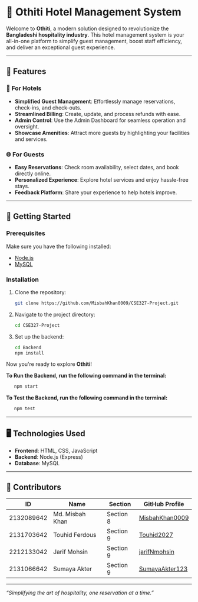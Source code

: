 # 🏨 **Othiti Hotel Management System**  

Welcome to **Othiti**, a modern solution designed to revolutionize the **Bangladeshi hospitality industry**. This hotel management system is your all-in-one platform to simplify guest management, boost staff efficiency, and deliver an exceptional guest experience.  

---

## 🌟 **Features**  
### 🏢 **For Hotels**  
- **Simplified Guest Management**: Effortlessly manage reservations, check-ins, and check-outs.  
- **Streamlined Billing**: Create, update, and process refunds with ease.  
- **Admin Control**: Use the Admin Dashboard for seamless operation and oversight.  
- **Showcase Amenities**: Attract more guests by highlighting your facilities and services.  

### 🌐 **For Guests**  
- **Easy Reservations**: Check room availability, select dates, and book directly online.  
- **Personalized Experience**: Explore hotel services and enjoy hassle-free stays.  
- **Feedback Platform**: Share your experience to help hotels improve.  

---

## 🚀 **Getting Started**  
### **Prerequisites**  
Make sure you have the following installed:  
- [Node.js](https://nodejs.org/)  
- [MySQL](https://www.mysql.com/)  

### **Installation**  
1. Clone the repository:  
   ```bash  
   git clone https://github.com/MisbahKhan0009/CSE327-Project.git  
   ```  
2. Navigate to the project directory:  
   ```bash  
   cd CSE327-Project  
   ```  
3. Set up the backend:  
   ```bash  
   cd Backend  
   npm install   
   ```  

Now you're ready to explore **Othiti**! 

**To Run the Backend, run the following command in the terminal:**

```bash
   npm start 
```

**To Test the Backend, run the following command in the terminal:**

```bash
   npm test
```

---

## 🖥️ **Technologies Used**  
- **Frontend**: HTML, CSS, JavaScript  
- **Backend**: Node.js (Express)  
- **Database**: MySQL  

---

## 👥 **Contributors**  

| ID           | Name              | Section  | GitHub Profile                           |  
|--------------|-------------------|----------|------------------------------------------|  
| 2132089642   | Md. Misbah Khan   | Section 8| [MisbahKhan0009](https://github.com/MisbahKhan0009) |  
| 2131703642   | Touhid Ferdous    | Section 9| [Touhid2027](https://github.com/Touhid2027)       |  
| 2212133042   | Jarif Mohsin      | Section 9| [jarifNmohsin](https://github.com/jarifNmohsin)   |  
| 2131066642   | Sumaya Akter      | Section 9| [SumayaAkter123](https://github.com/SumayaAkter123) |  

---  
_“Simplifying the art of hospitality, one reservation at a time.”_  